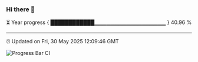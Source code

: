 ### Hi there 👋

⏳ Year progress { ████████████▁▁▁▁▁▁▁▁▁▁▁▁▁▁▁▁▁▁ } 40.96 %

---

⏰ Updated on Fri, 30 May 2025 12:09:46 GMT

![Progress Bar CI](https://github.com/liununu/liununu/workflows/Progress%20Bar%20CI/badge.svg)
